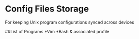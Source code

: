 Config Files Storage 
====================
For keeping Unix program configurations synced across devices

##List of Programs
*Vim
*Bash & associated profile
